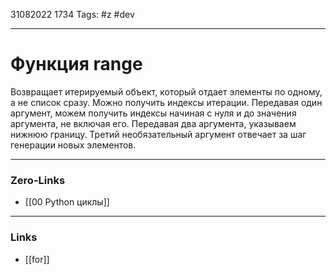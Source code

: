 31082022 1734
Tags: #z #dev 

---
# Функция range
Возвращает итерируемый объект, который отдает элементы по одному, а не список сразу. Можно получить индексы итерации.
Передавая один аргумент, можем получить индексы начиная с нуля и до значения аргумента, не включая его.
Передавая два аргумента, указываем нижнюю границу. Третий необязательный аргумент отвечает за шаг генерации новых элементов.

---
### Zero-Links
- [[00 Python циклы]]

---
### Links
- [[for]]